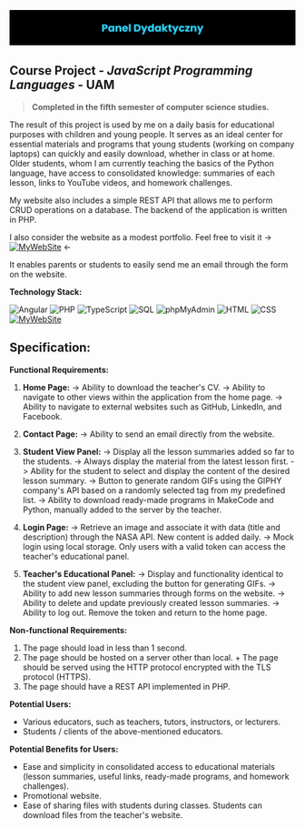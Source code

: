 ![Project Banner](https://raw.githubusercontent.com/Education-IT/Panel-Dydaktyczny/main/images/banner.png)
## Course Project - *JavaScript Programming Languages* - **UAM**

> **Completed in the fifth semester of computer science studies.**

The result of this project is used by me on a daily basis for educational purposes with children and young people. It serves as an ideal center for essential materials and programs that young students (working on company laptops) can quickly and easily download, whether in class or at home. Older students, whom I am currently teaching the basics of the Python language, have access to consolidated knowledge: summaries of each lesson, links to YouTube videos, and homework challenges.

My website also includes a simple REST API that allows me to perform CRUD operations on a database. The backend of the application is written in PHP.

I also consider the website as a modest portfolio. Feel free to visit it -> [![MyWebSite](https://img.shields.io/badge/website-000000?style=for-the-badge&logo=About.me&logoColor=white)](https://education-it.pl/) <-

It enables parents or students to easily send me an email through the form on the website.

**Technology Stack:**

![Angular](https://img.shields.io/badge/Angular-DD0031.svg?style=for-the-badge&logo=Angular&logoColor=white) ![PHP](https://img.shields.io/badge/PHP-777BB4.svg?style=for-the-badge&logo=PHP&logoColor=white) ![TypeScript](https://img.shields.io/badge/TypeScript-3178C6.svg?style=for-the-badge&logo=TypeScript&logoColor=white) ![SQL](https://img.shields.io/badge/MySQL-4479A1.svg?style=for-the-badge&logo=MySQL&logoColor=white) ![phpMyAdmin](https://img.shields.io/badge/phpMyAdmin-6C78AF.svg?style=for-the-badge&logo=phpMyAdmin&logoColor=white) ![HTML](https://img.shields.io/badge/HTML5-E34F26.svg?style=for-the-badge&logo=HTML5&logoColor=white) ![CSS](https://img.shields.io/badge/CSS3-1572B6.svg?style=for-the-badge&logo=CSS3&logoColor=white) [![MyWebSite](https://img.shields.io/badge/website-000000?style=for-the-badge&logo=About.me&logoColor=white)](https://education-it.pl/)


## Specification:
 **Functional Requirements:**
1) **Home Page:**
-> Ability to download the teacher's CV.
-> Ability to navigate to other views within the application from the home page.
-> Ability to navigate to external websites such as GitHub, LinkedIn, and Facebook.

2) **Contact Page:**
-> Ability to send an email directly from the website.

3) **Student View Panel:**
-> Display all the lesson summaries added so far to the students.
-> Always display the material from the latest lesson first.
-> Ability for the student to select and display the content of the desired lesson summary.
-> Button to generate random GIFs using the GIPHY company's API based on a randomly selected tag from my predefined list.
-> Ability to download ready-made programs in MakeCode and Python, manually added to the server by the teacher.

4) **Login Page:**
-> Retrieve an image and associate it with data (title and description) through the NASA API. New content is added daily.
-> Mock login using local storage. Only users with a valid token can access the teacher's educational panel.

5) **Teacher's Educational Panel:**
-> Display and functionality identical to the student view panel, excluding the button for generating GIFs.
-> Ability to add new lesson summaries through forms on the website.
-> Ability to delete and update previously created lesson summaries.
-> Ability to log out. Remove the token and return to the home page.
 

**Non-functional Requirements:**
1) The page should load in less than 1 second.
2) The page should be hosted on a server other than local. + The page should be served using the HTTP protocol encrypted with the TLS protocol (HTTPS).
3) The page should have a REST API implemented in PHP.

**Potential Users:**
* Various educators, such as teachers, tutors, instructors, or lecturers.
* Students / clients of the above-mentioned educators.

**Potential Benefits for Users:**
* Ease and simplicity in consolidated access to educational materials (lesson summaries, useful links, ready-made programs, and homework challenges).
* Promotional website.
* Ease of sharing files with students during classes. Students can download files from the teacher's website.
